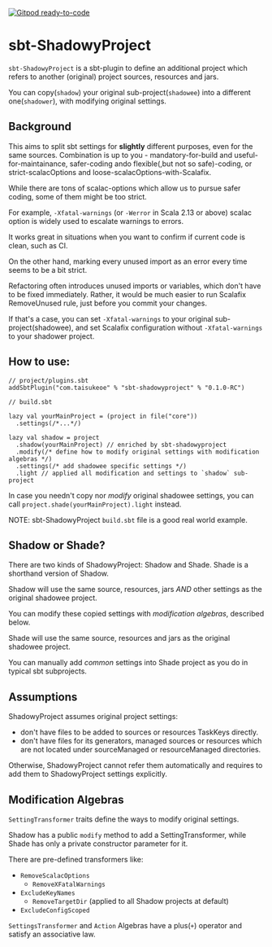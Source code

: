 [![Gitpod ready-to-code](https://img.shields.io/badge/Gitpod-ready--to--code-blue?logo=gitpod)](https://gitpod.io/#https://github.com/taisukeoe/sbt-ShadowyProject)

# sbt-ShadowyProject

`sbt-ShadowyProject` is a sbt-plugin to define an additional project which refers to another (original) project sources, resources and jars. 

You can copy(`shadow`) your original sub-project(`shadowee`) into a different one(`shadower`), with modifying original settings.

## Background
This aims to split sbt settings for **slightly** different purposes, even for the same sources.
Combination is up to you - mandatory-for-build and useful-for-maintainance, safer-coding ando flexible(,but not so safe)-coding, or strict-scalacOptions and loose-scalacOptions-with-Scalafix.
 
While there are tons of scalac-options which allow us to pursue safer coding, some of them might be too strict.

For example, `-Xfatal-warnings` (or `-Werror` in Scala 2.13 or above) scalac option is widely used to escalate warnings to errors.

It works great in situations when you want to confirm if current code is clean, such as CI. 

On the other hand, marking every unused import as an error every time seems to be a bit strict. 

Refactoring often introduces unused imports or variables, which don't have to be fixed immediately. Rather, it would be much easier to run Scalafix RemoveUnused rule, just before you commit your changes.

If that's a case, you can set `-Xfatal-warnings` to your original sub-project(shadowee), and set Scalafix configuration without `-Xfatal-warnings` to your shadower project. 

## How to use: 

```
// project/plugins.sbt
addSbtPlugin("com.taisukeoe" % "sbt-shadowyproject" % "0.1.0-RC")
```

```
// build.sbt

lazy val yourMainProject = (project in file("core"))
  .settings(/*...*/)

lazy val shadow = project
  .shadow(yourMainProject) // enriched by sbt-shadowyproject
  .modify(/* define how to modify original settings with modification algebras */)
  .settings(/* add shadowee specific settings */)
  .light // applied all modification and settings to `shadow` sub-project
```

In case you needn't copy nor *modify* original shadowee settings, you can call `project.shade(yourMainProject).light` instead.

NOTE: sbt-ShadowyProject `build.sbt` file is a good real world example.

## Shadow or Shade?

There are two kinds of ShadowyProject: Shadow and Shade. Shade is a shorthand version of Shadow.  

Shadow will use the same source, resources, jars *AND* other settings as the original shadowee project.

You can modify these copied settings with *modification algebras*, described below. 

Shade will use the same source, resources and jars as the original shadowee project.

You can manually add *common* settings into Shade project as you do in typical sbt subprojects.

## Assumptions
ShadowyProject assumes original project settings:

- don't have files to be added to sources or resources TaskKeys directly.
- don't have files for its generators, managed sources or resources which are not located under sourceManaged or resourceManaged directories. 

Otherwise, ShadowyProject cannot refer them automatically and requires to add them to ShadowyProject settings explicitly.

## Modification Algebras

`SettingTransformer` traits define the ways to modify original settings.

Shadow has a public `modify` method to add a SettingTransformer, while Shade has only a private constructor parameter for it. 

There are pre-defined transformers like:

- `RemoveScalacOptions`
  - `RemoveXFatalWarnings`
- `ExcludeKeyNames`
  - `RemoveTargetDir` (applied to all Shadow projects at default)
- `ExcludeConfigScoped`
  
`SettingsTransformer` and `Action` Algebras have a plus(`+`) operator and satisfy an associative law.
